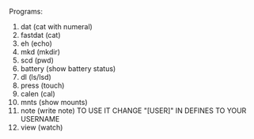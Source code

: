 Programs:
1. dat (cat with numeral)
2. fastdat (cat)
3. eh (echo)
4. mkd (mkdir)
5. scd (pwd)
6. battery (show battery status)
7. dl (ls/lsd)
8. press (touch)
9. calen (cal)
10. mnts (show mounts)
11. note (write note) TO USE IT CHANGE "\[USER\]" IN DEFINES TO YOUR USERNAME
12. view (watch)
